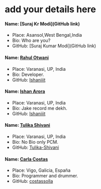 # add your details here

#### Name: [Suraj Kr Modi](GitHub link)
- Place: Asansol,West Bengal,India
- Bio: Who are you?
- GitHub: [Suraj Kumar Modi](GitHub link)

#### Name: [Rahul Otwani](https://github.com/rahulotwani/)
- Place: Varanasi, UP, India
- Bio: Developer.
- GitHub: [Ishaniiit](https://github.com/rahulotwani/)

#### Name: [Ishan Arora](https://github.com/Ishaniiit/)
- Place: Varanasi, UP, India
- Bio: Jake record me dekh.
- GitHub: [Ishaniiit](https://github.com/Ishaniiit/)


#### Name: [Tulika Shivani](https://github.com/Tulika-Shivani/)
- Place: Varanasi, UP, India
- Bio: No Bio only PCM.
- GitHub: [Tulika-Shivani](https://github.com/Tulika-Shivani/)

#### Name: [Carla Costas](https://github.com/costassolla/)
- Place: Vigo, Galicia, España
- Bio: Programmer and drummer.
- GitHub: [costassolla](https://github.com/costassolla/)
